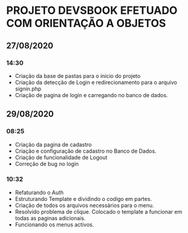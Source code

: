 # PROJETO DEVSBOOK EFETUADO COM ORIENTAÇÃO A OBJETOS

## 27/08/2020

### 14:30 

- Criação da base de pastas para o inicio do projeto
- Criação da detecção de Login e redirecionamento para o arquivo signin.php
- Criação de pagina de login e carregando no banco de dados.

## 29/08/2020

### 08:25

- Criação da pagina de cadastro
- Criação e configuração de cadastro no Banco de Dados.
- Criação de funcionalidade de Logout
- Correção de bug no login

### 10:32

- Refaturando o Auth
- Estruturando Template e dividindo o codigo em partes.
- Criação de todos os arquivos necessários para o menu.
- Resolvido problema de clique. Colocado o template a funcionar em todas as paginas adicionais. 
- Funcionando os menus activos. 
